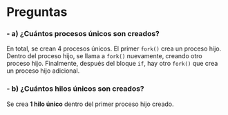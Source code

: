 # Preguntas

### - a) ¿Cuántos procesos únicos son creados?

En total, se crean 4 procesos únicos. El primer ```fork()``` crea un proceso hijo. Dentro del proceso hijo, se llama a ```fork()``` nuevamente, creando otro proceso hijo. Finalmente, después del bloque ```if```, hay otro ```fork()``` que crea un proceso hijo adicional.

### - b) ¿Cuántos hilos únicos son creados?

Se crea **1 hilo único** dentro del primer proceso hijo creado.